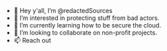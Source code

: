 - 👋 Hey y'all, I’m @redactedSources
- 👀 I’m interested in protecting stuff from bad actors.
- 🌱 I’m currently learning how to be secure the cloud.
- 💞️ I’m looking to collaborate on non-profit projects.
- 📫 Reach out 

<!---
redactedSources/redactedSources is a ✨ special ✨ repository because its `README.md` (this file) appears on your GitHub profile.
You can click the Preview link to take a look at your changes.
--->
